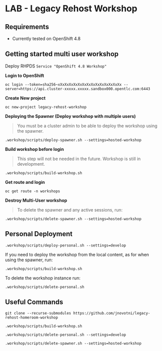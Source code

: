 LAB - Legacy Rehost Workshop
============================

## Requirements
* Currently tested on OpenShift 4.8


## Getting started multi user workshop
Deploy RHPDS `Service "OpenShift 4.8 Workshop"`

**Login to OpenShift**
```
oc login --token=sha256~xXxXxXxXxXxXxXxXxXxXxXxXxXxXx --server=https://api.cluster-xxxxx.xxxxx.sandbox000.opentlc.com:6443
```

**Create New project**
```
oc new-project legacy-rehost-workshop
```

**Deploying the Spawner (Deploy workshop with multiple users)**
> You must be a cluster admin to be able to deploy the workshop using the spawner.
```
.workshop/scripts/deploy-spawner.sh --settings=hosted-workshop
```

**Build workshop before login**
> This step will not be needed in the future. Workshop is  still in development.
```
.workshop/scripts/build-workshop.sh
```

**Get route and login**
```
oc get route -n workshops
```

**Destroy Multi-User workshop**
> To delete the spawner and any active sessions, run:
```
.workshop/scripts/delete-spawner.sh --settings=hosted-workshop
```

Personal Deployment
-------------------

```
.workshop/scripts/deploy-personal.sh --settings=develop
```

If you need to deploy the workshop from the local content, as for when using the spawner, run:

```
.workshop/scripts/build-workshop.sh
```

To delete the workshop instance run:

```
.workshop/scripts/delete-personal.sh
```



Useful Commands
-------------------
```
git clone --recurse-submodules https://github.com/jnovotni/legacy-rehost-homeroom-workshop

.workshop/scripts/build-workshop.sh

.workshop/scripts/delete-personal.sh --settings=develop

.workshop/scripts/delete-spawner.sh --settings=hosted-workshop
```
